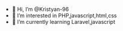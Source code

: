 - 👋 Hi, I’m @Kristyan-96
- 👀 I’m interested in PHP,javascript,html,css
- 🌱 I’m currently learning Laravel,javascript
<!---
Kristyan-96/Kristyan-96 is a ✨ special ✨ repository because its `README.md` (this file) appears on your GitHub profile.
You can click the Preview link to take a look at your changes.
--->
